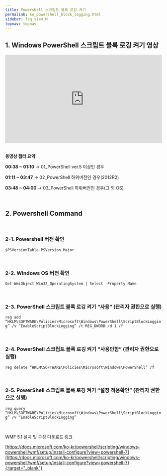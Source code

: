 ```yaml
---
title: Powershell 스크립트 블록 로깅 켜기
permalink: ko_powershell_block_logging.html
sidebar: faq_siem_M
topnav: topnav
---
```


## 1. Windows PowerShell 스크립트 블록 로깅 켜기 영상

<style>.embed-container { position: relative; padding-bottom: 56.25%; height: 0; overflow: hidden; max-width: 100%; } .embed-container iframe, .embed-container object, .embed-container embed { position: absolute; top: 0; left: 0; width: 100%; height: 100%; }</style><div class='embed-container'><iframe src='https://www.youtube.com/embed/zbNXf4B__68' frameborder='0' allowfullscreen></iframe></div>

<br />

__동영상 챕터 요약__

**00:38 ~ 01:10** → 01_PowerShell ver.5 이상인 경우

**01:11 ~ 03:47** → 02_PowerShell 하위버전인 경우(2012R2)

**03:48 ~ 04:00** → 03_PowerShell 하위버전인 경우(그 외 OS)

<br />

## 2. Powershell Command

<br />

### 2-1. Powershell 버전 확인

`$PSVersionTable.PSVersion.Major`

<br />

### 2-2. Windows OS 버전 확인

`Get-WmiObject Win32_OperatingSystem | Select -Property Name`

<br />

### 2-3. PowerShell 스크립트 블록 로깅 켜기 “사용” (관리자 권한으로 실행)

`reg add “HKLM\SOFTWARE\Policies\Microsoft\Windows\PowerShell\ScriptBlockLogging” /v “EnableScriptBlockLogging” /t REG_DWORD /d 1 /f`

<br />

### 2-4. PowerShell 스크립트 블록 로깅 켜기 “사용안함” (관리자 권한으로 실행)

`reg delete “HKLM\SOFTWARE\Policies\Microsoft\Windows\PowerShell” /f`

<br />

### 2-5. PowerShell 스크립트 블록 로깅 켜기 “설정 적용확인” (관리자 권한으로 실행)

`reg query “HKLM\SOFTWARE\Policies\Microsoft\Windows\PowerShell\ScriptBlockLogging” /v “EnableScriptBlockLogging”`

<br />

WMF 5.1 설치 및 구성 다운로드 링크

[https://docs.microsoft.com/ko-kr/powershell/scripting/windows-powershell/wmf/setup/install-configure?view=powershell-7](https://docs.microsoft.com/ko-kr/powershell/scripting/windows-powershell/wmf/setup/install-configure?view=powershell-7){:target="_blank"}